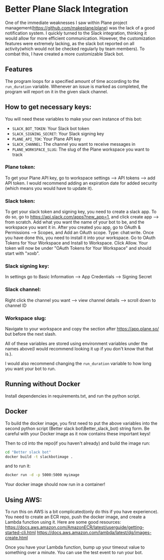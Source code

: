 # Better Plane Slack Integration		
 One of the immediate weaknesses I saw within Plane project management(https://github.com/makeplane/plane) was the lack of a good notification system. I quickly turned to the Slack integration, thinking it would allow for more efficient communication. However, the customization features were extremely lacking, as the slack bot reported on all activity(which would not be checked regularly by team members). To combat this, I have created a more customizable Slack bot.  
## Features
The program loops for a specified amount of time according to the `run_duration` variable. Whenever an issue is marked as completed, the program will report on it in the given slack channel.
## How to get necessary keys:
You will need these variables to make your own instance of this bot:
 - `SLACK_BOT_TOKEN`: Your Slack bot token
 - `SLACK_SIGNING_SECRET`: Your Slack signing key
 - `PLANE_API_TOK`: Your Plane API key
 - `SLACK_CHANNEL`: The channel you want to receive messages in
 - `PLANE_WORKSPACE_SLUG`: The slug of the Plane workspace you want to track
### Plane token:
To get your Plane API key, go to workspace settings --> API tokens --> add API token. I would recommend adding an expiration date for added security (which means you would have to update it).
### Slack token:
To get your slack token and signing key, you need to create a slack app. To do so, go to https://api.slack.com/apps?new_app=1, and click create app --> from scratch. Add what you want the name of your bot to be, and the workspace you want it in. After you created you app, go to OAuth & Permissions --> Scopes, and Add an OAuth scope. Type: chat:write. Once you have done this, you need to install it into your workspace. Go to OAuth Tokens for Your Workspace and Install to Workspace. Click Allow. Your token will now be under "OAuth Tokens for Your Workspace" and should start with "xoxb".
### Slack signing key:
In settings go to Basic Information --> App Credentials --> Signing Secret
### Slack channel:
Right click the channel you want --> view channel details --> scroll down to channel ID
### Workspace slug:
Navigate to your workspace and copy the section after https://app.plane.so/ but before the next slash.


All of these variables are stored using environment variables under the names above(I would recommend looking it up if you don't know that that is.). 

I would also recommend changing the `run_duration` variable to how long you want your bot to run.

## Running without Docker
Install dependencies in requirements.txt, and run the python script. 
## Docker 
 To build the docker image, you first need to put the above variables into the second python script (Better slack bot\Better_slack_bot) string form. Be careful with your Docker image as it now contains these important keys!

 Then to cd into the repo(if you haven't already) and build the image run: 
```bash
cd "Better slack bot"
docker build -t slackbotimage .
```
and to run it:
```bash
docker run -d -p 5000:5000 myimage
```
Your docker image should now run in a container!

## Using AWS:
To run this on AWS is a bit complicated(only do this if you have experience). You need to create an ECR repo, push the docker image, and create a Lambda function using it. Here are some good resources:
https://docs.aws.amazon.com/AmazonECR/latest/userguide/getting-started-cli.html
https://docs.aws.amazon.com/lambda/latest/dg/images-create.html

Once you have your Lambda function, bump up your timeout value to something over a minute. You can use the test event to run your bot. 